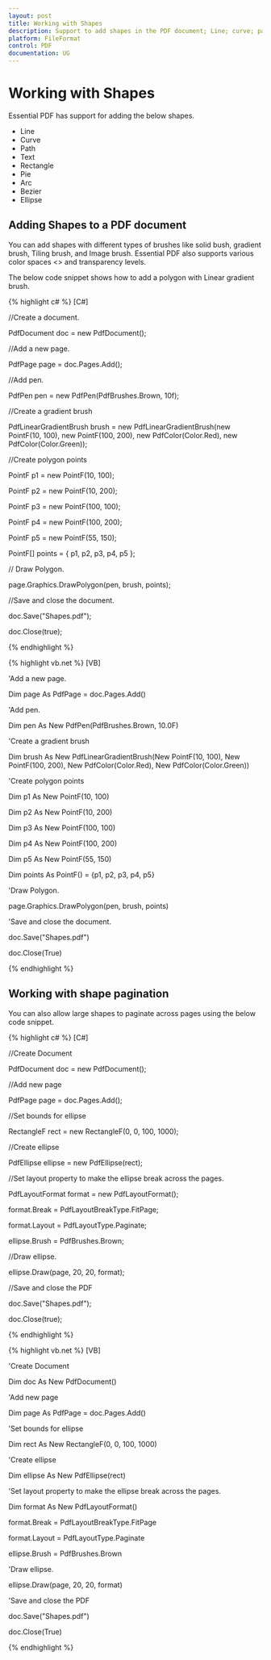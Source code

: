 ```yaml
---
layout: post
title: Working with Shapes
description: Support to add shapes in the PDF document; Line; curve; path; text; rectangle; pie; arc; Bezier; ellipse
platform: FileFormat
control: PDF
documentation: UG
---
```

# Working with Shapes

Essential PDF has support for adding the below shapes.

* Line
* Curve
* Path
* Text 
* Rectangle
* Pie
* Arc
* Bezier
* Ellipse

## Adding Shapes to a PDF document

You can add shapes with different types of brushes like solid bush, gradient brush, Tiling brush, and Image brush. Essential PDF also supports various color spaces <<link for working with color spaces>> and transparency levels.

The below code snippet shows how to add a polygon with Linear gradient brush.

{% highlight c# %}
[C#]

//Create a document.

PdfDocument doc = new PdfDocument();

//Add a new page.

PdfPage page = doc.Pages.Add();

//Add pen.

PdfPen pen = new PdfPen(PdfBrushes.Brown, 10f);

//Create a gradient brush

PdfLinearGradientBrush brush = new PdfLinearGradientBrush(new PointF(10, 100), new PointF(100, 200), new PdfColor(Color.Red), new PdfColor(Color.Green));

//Create polygon points

PointF p1 = new PointF(10, 100);

PointF p2 = new PointF(10, 200);

PointF p3 = new PointF(100, 100);

PointF p4 = new PointF(100, 200);

PointF p5 = new PointF(55, 150);

PointF[] points = { p1, p2, p3, p4, p5 };

// Draw Polygon.

page.Graphics.DrawPolygon(pen, brush, points);

//Save and close the document.

doc.Save("Shapes.pdf");

doc.Close(true);



{% endhighlight %}



{% highlight vb.net %}
[VB]

'Add a new page.

Dim page As PdfPage = doc.Pages.Add()

'Add pen.

Dim pen As New PdfPen(PdfBrushes.Brown, 10.0F)

'Create a gradient brush

Dim brush As New PdfLinearGradientBrush(New PointF(10, 100), New PointF(100, 200), New PdfColor(Color.Red), New PdfColor(Color.Green))

'Create polygon points

Dim p1 As New PointF(10, 100)

Dim p2 As New PointF(10, 200)

Dim p3 As New PointF(100, 100)

Dim p4 As New PointF(100, 200)

Dim p5 As New PointF(55, 150)

Dim points As PointF() = {p1, p2, p3, p4, p5}

'Draw Polygon.

page.Graphics.DrawPolygon(pen, brush, points)

'Save and close the document.

doc.Save("Shapes.pdf")

doc.Close(True)



{% endhighlight %}

## Working with shape pagination

You can also allow large shapes to paginate across pages using the below code snippet. 

{% highlight c# %}
[C#]

//Create Document

PdfDocument doc = new PdfDocument();

//Add new page

PdfPage page = doc.Pages.Add();

//Set bounds for ellipse

RectangleF rect = new RectangleF(0, 0, 100, 1000);

//Create ellipse

PdfEllipse ellipse = new PdfEllipse(rect);

//Set layout property to make the ellipse break across the pages.

PdfLayoutFormat format = new PdfLayoutFormat();

format.Break = PdfLayoutBreakType.FitPage;

format.Layout = PdfLayoutType.Paginate;

ellipse.Brush = PdfBrushes.Brown;

//Draw ellipse.

ellipse.Draw(page, 20, 20, format);

//Save and close the PDF

doc.Save("Shapes.pdf");

doc.Close(true);



{% endhighlight %}



{% highlight vb.net %}
[VB]

'Create Document

Dim doc As New PdfDocument()

'Add new page

Dim page As PdfPage = doc.Pages.Add()

'Set bounds for ellipse

Dim rect As New RectangleF(0, 0, 100, 1000)

'Create ellipse

Dim ellipse As New PdfEllipse(rect)

'Set layout property to make the ellipse break across the pages.

Dim format As New PdfLayoutFormat()

format.Break = PdfLayoutBreakType.FitPage

format.Layout = PdfLayoutType.Paginate

ellipse.Brush = PdfBrushes.Brown

'Draw ellipse.

ellipse.Draw(page, 20, 20, format)

'Save and close the PDF

doc.Save("Shapes.pdf")

doc.Close(True)



{% endhighlight %}

